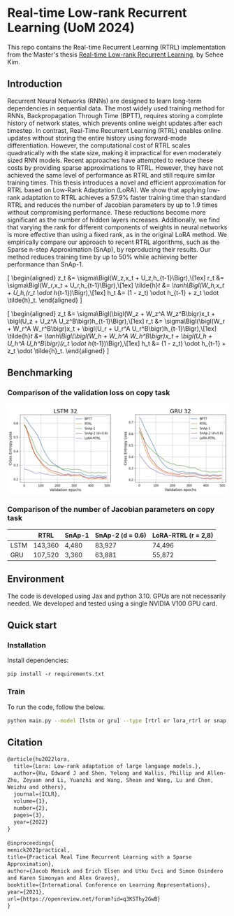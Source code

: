 # Real-time Low-rank Recurrent Learning (UoM 2024)

This repo contains the Real-time Recurrent Learning (RTRL) implementation from the Master's thesis [Real-time Low-rank Recurrent Learning](https://drive.google.com/file/d/1cbxlMFmYMxHMe5p-0QS0sHMZGQXzZ-j3/view?usp=sharing), by Sehee Kim.

## Introduction
Recurrent Neural Networks (RNNs) are designed to learn long-term dependencies in sequential data. The most widely used training method for RNNs, Backpropagation Through Time (BPTT), requires storing a complete history of network states, which prevents online weight updates after each timestep. In contrast, Real-Time Recurrent Learning (RTRL) enables online updates without storing the entire history using forward-mode differentiation. However, the computational cost of RTRL scales quadratically with the state size, making it impractical for even moderately sized RNN models. Recent approaches have attempted to reduce these costs by providing sparse approximations to RTRL. However, they have not achieved the same level of performance as RTRL and still require similar training times. This thesis introduces a novel and efficient approximation for RTRL based on Low-Rank Adaptation (LoRA). We show that applying low-rank adaptation to RTRL achieves a 57.9\% faster training time than standard RTRL and reduces the number of Jacobian parameters by up to 1.9 times without compromising performance. These reductions become more significant as the number of hidden layers increases. Additionally, we find that varying the rank for different components of weights in neural networks is more effective than using a fixed rank, as in the original LoRA method. We empirically compare our approach to recent RTRL algorithms, such as the Sparse n-step Approximation (SnAp), by reproducing their results. Our method reduces training time by up to 50\% while achieving better performance than SnAp-1.

\[
\begin{aligned}
z_t &= \sigma\Bigl(W_z\,x_t + U_z\,h_{t-1}\Bigr),\\[1ex]
r_t &= \sigma\Bigl(W_r\,x_t + U_r\,h_{t-1}\Bigr),\\[1ex]
\tilde{h}_t &= \tanh\Bigl(W_h\,x_t + U_h\,(r_t \odot h_{t-1})\Bigr),\\[1ex]
h_t &= (1 - z_t) \odot h_{t-1} + z_t \odot \tilde{h}_t.
\end{aligned}
\]

\[
\begin{aligned}
z_t &= \sigma\Bigl(\bigl(W_z + W_z^A W_z^B\bigr)x_t + \bigl(U_z + U_z^A U_z^B\bigr)h_{t-1}\Bigr),\\[1ex]
r_t &= \sigma\Bigl(\bigl(W_r + W_r^A W_r^B\bigr)x_t + \bigl(U_r + U_r^A U_r^B\bigr)h_{t-1}\Bigr),\\[1ex]
\tilde{h}_t &= \tanh\Bigl(\bigl(W_h + W_h^A W_h^B\bigr)x_t + \bigl(U_h + U_h^A U_h^B\bigr)(r_t \odot h_{t-1})\Bigr),\\[1ex]
h_t &= (1 - z_t) \odot h_{t-1} + z_t \odot \tilde{h}_t.
\end{aligned}
\]

## Benchmarking
### Comparison of the validation loss on copy task 
![Illustrating the performance](/figures/result1.png)


### Comparison of the number of Jacobian parameters on copy task 
|          | RTRL | SnAp-1 | SnAp-2 (d = 0.6) | LoRA-RTRL (r = 2,8) |
|--------------------|----------|------------|---------|--------|
| LSTM       | 143,360  | 4,480      |  83,927  | 74,496   | 
| GRU               | 107,520  | 3,360      |  63,881  | 55,872  |

## Environment
The code is developed using Jax and python 3.10. GPUs are not necessarily needed. We developed and tested using a single NVIDIA V100 GPU card.

## Quick start
### Installation
Install dependencies:
   ```
   pip install -r requirements.txt
   ```
### Train
To run the code, follow the below.
```sh
python main.py --model [lstm or gru] --type [rtrl or lora_rtrl or snap or bptt] --level 1 --online true --recurrent-density 1 --inout-density 1
```

## Citation
````
@article{hu2022lora,
  title={Lora: Low-rank adaptation of large language models.},
  author={Hu, Edward J and Shen, Yelong and Wallis, Phillip and Allen-Zhu, Zeyuan and Li, Yuanzhi and Wang, Shean and Wang, Lu and Chen, Weizhu and others},
  journal={ICLR},
  volume={1},
  number={2},
  pages={3},
  year={2022}
}

@inproceedings{
menick2021practical,
title={Practical Real Time Recurrent Learning with a Sparse Approximation},
author={Jacob Menick and Erich Elsen and Utku Evci and Simon Osindero and Karen Simonyan and Alex Graves},
booktitle={International Conference on Learning Representations},
year={2021},
url={https://openreview.net/forum?id=q3KSThy2GwB}
}
````
